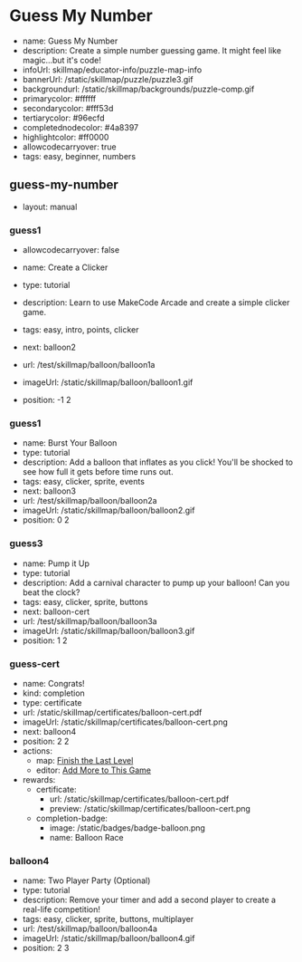 # Guess My Number
* name: Guess My Number
* description: Create a simple number guessing game. It might feel like magic...but it's code!
* infoUrl: skillmap/educator-info/puzzle-map-info
* bannerUrl: /static/skillmap/puzzle/puzzle3.gif
* backgroundurl: /static/skillmap/backgrounds/puzzle-comp.gif
* primarycolor: #ffffff
* secondarycolor: #fff53d
* tertiarycolor: #96ecfd
* completednodecolor: #4a8397
* highlightcolor: #ff0000
* allowcodecarryover: true
* tags: easy, beginner, numbers


## guess-my-number
* layout: manual


### guess1
* allowcodecarryover: false

* name: Create a Clicker
* type: tutorial
* description: Learn to use MakeCode Arcade and create a simple clicker game.
* tags: easy, intro, points, clicker
* next: balloon2
* url: /test/skillmap/balloon/balloon1a
* imageUrl: /static/skillmap/balloon/balloon1.gif
* position: -1 2



### guess1
* name: Burst Your Balloon
* type: tutorial
* description: Add a balloon that inflates as you click! You'll be shocked to see how full it gets before time runs out.
* tags: easy, clicker, sprite, events
* next: balloon3
* url: /test/skillmap/balloon/balloon2a
* imageUrl: /static/skillmap/balloon/balloon2.gif
* position: 0 2


### guess3
* name: Pump it Up
* type: tutorial
* description: Add a carnival character to pump up your balloon! Can you beat the clock?
* tags: easy, clicker, sprite, buttons
* next: balloon-cert
* url: /test/skillmap/balloon/balloon3a
* imageUrl: /static/skillmap/balloon/balloon3.gif
* position: 1 2




### guess-cert
* name: Congrats!
* kind: completion
* type: certificate
* url: /static/skillmap/certificates/balloon-cert.pdf
* imageUrl: /static/skillmap/certificates/balloon-cert.png
* next: balloon4
* position: 2 2
* actions:
    * map: [Finish the Last Level](/skillmap/balloon)
    * editor: [Add More to This Game](/)
* rewards:
    * certificate:
        * url: /static/skillmap/certificates/balloon-cert.pdf
        * preview: /static/skillmap/certificates/balloon-cert.png
    * completion-badge:
        * image: /static/badges/badge-balloon.png
        * name: Balloon Race




### balloon4
* name: Two Player Party (Optional)
* type: tutorial
* description: Remove your timer and add a second player to create a real-life competition!
* tags: easy, clicker, sprite, buttons, multiplayer
* url: /test/skillmap/balloon/balloon4a
* imageUrl: /static/skillmap/balloon/balloon4.gif
* position: 2 3

